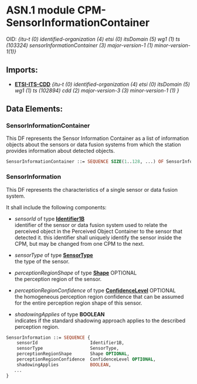 # <a name="CPM-SensorInformationContainer"></a>ASN.1 module CPM-SensorInformationContainer
OID: _{itu-t (0) identified-organization (4) etsi (0) itsDomain (5) wg1 (1) ts (103324) sensorInformationContainer (3) major-version-1 (1) minor-version-1(1)}_

## Imports:
* **[ETSI-ITS-CDD](ETSI-ITS-CDD.md)** *{itu-t (0) identified-organization (4) etsi (0) itsDomain (5) wg1 (1) ts (102894) cdd (2) major-version-3 (3) minor-version-1 (1) }*<br/>
## Data Elements:
### <a name="SensorInformationContainer"></a>SensorInformationContainer
This DF  represents the Sensor Information Container as a list of information objects about the sensors or data fusion systems from which the station provides information about detected objects.
```asn1
SensorInformationContainer ::= SEQUENCE SIZE(1..128, ...) OF SensorInformation
```

### <a name="SensorInformation"></a>SensorInformation
This DF  represents the characteristics of a single sensor or data fusion system.

 It shall include the following components:

* _sensorId_ of type [**Identifier1B**](ETSI-ITS-CDD.md#Identifier1B) <br>
  identifier of the sensor or data fusion system used to relate the perceived object in the Perceived Object Container to the sensor that detected it.
   this identifier shall uniquely identify the sensor inside the CPM, but may be changed from one CPM to the next.

* _sensorType_ of type [**SensorType**](ETSI-ITS-CDD.md#SensorType) <br>
  the type of the sensor.

* _perceptionRegionShape_ of type [**Shape**](ETSI-ITS-CDD.md#Shape)  OPTIONAL<br>
  the perception region of the sensor.

* _perceptionRegionConfidence_ of type [**ConfidenceLevel**](ETSI-ITS-CDD.md#ConfidenceLevel)  OPTIONAL<br>
  the homogeneous perception region confidence that can be assumed for the entire perception region shape of this sensor. 

* _shadowingApplies_ of type **BOOLEAN** <br>
  indicates if the standard shadowing approach applies to the described perception region.

```asn1
SensorInformation ::= SEQUENCE {
    sensorId          		    Identifier1B,
    sensorType        		    SensorType,
    perceptionRegionShape		Shape OPTIONAL,
    perceptionRegionConfidence  ConfidenceLevel OPTIONAL,
    shadowingApplies            BOOLEAN,
   ...
}
```



